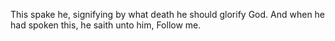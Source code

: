 This spake he, signifying by what death he should glorify God. And when he had spoken this, he saith unto him, Follow me.
